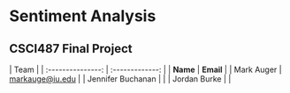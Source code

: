 # Sentiment Analysis
## CSCI487 Final Project

| Team                                |
| :---------------: | :-------------: |
| **Name**          | **Email**       |
| Mark Auger        | markauge@iu.edu |
| Jennifer Buchanan |                 |
| Jordan Burke      |                 |
